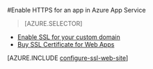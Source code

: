 <properties
	pageTitle="Enable HTTPS for a web app in Azure App Service"
	description="Learn how to enable SSL with an Azure App Service."
	services="app-service"
	documentationCenter=".net"
	authors="cephalin"
	manager="wpickett"
	editor="jimbe"
	tags="top-support-issue"/>

<tags
	ms.service="app-service"
	ms.workload="na"
	ms.tgt_pltfrm="na"
	ms.devlang="na"
	ms.topic="article"
	ms.date="02/03/2016"
	ms.author="cephalin"/>

#Enable HTTPS for an app in Azure App Service


> [AZURE.SELECTOR]
- [Enable SSL for your custom domain](web-sites-configure-ssl-certificate.md)
- [Buy SSL Certificate for Web Apps](web-sites-purchase-ssl-web-site.md)



[AZURE.INCLUDE [configure-ssl-web-site](../../includes/configure-ssl-web-site.md)]

